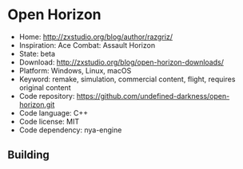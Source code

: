 # Open Horizon

- Home: http://zxstudio.org/blog/author/razgriz/
- Inspiration: Ace Combat: Assault Horizon
- State: beta
- Download: http://zxstudio.org/blog/open-horizon-downloads/
- Platform: Windows, Linux, macOS
- Keyword: remake, simulation, commercial content, flight, requires original content
- Code repository: https://github.com/undefined-darkness/open-horizon.git
- Code language: C++
- Code license: MIT
- Code dependency: nya-engine

## Building
